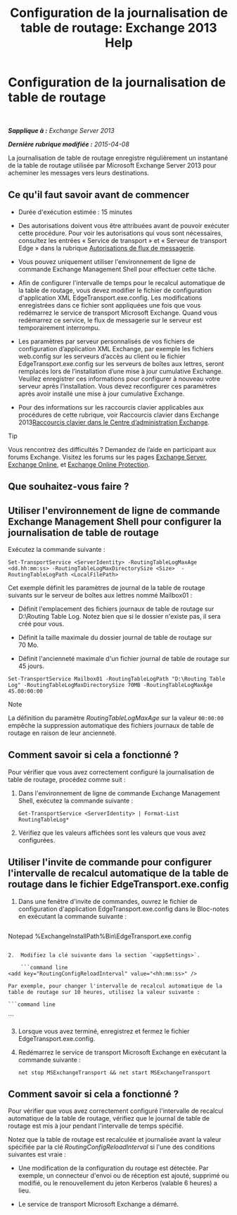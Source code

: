 ﻿---
title: 'Configuration de la journalisation de table de routage: Exchange 2013 Help'
TOCTitle: Configuration de la journalisation de table de routage
ms:assetid: 7184f8f7-4eb8-468a-aafe-b2d72868f820
ms:mtpsurl: https://technet.microsoft.com/fr-fr/library/Bb201696(v=EXCHG.150)
ms:contentKeyID: 50478430
ms.date: 04/24/2018
mtps_version: v=EXCHG.150
ms.translationtype: HT
---

# Configuration de la journalisation de table de routage

 

_**Sapplique à :** Exchange Server 2013_

_**Dernière rubrique modifiée :** 2015-04-08_

La journalisation de table de routage enregistre régulièrement un instantané de la table de routage utilisée par Microsoft Exchange Server 2013 pour acheminer les messages vers leurs destinations.

## Ce qu'il faut savoir avant de commencer

  - Durée d'exécution estimée : 15 minutes

  - Des autorisations doivent vous être attribuées avant de pouvoir exécuter cette procédure. Pour voir les autorisations qui vous sont nécessaires, consultez les entrées « Service de transport » et « Serveur de transport Edge » dans la rubrique [Autorisations de flux de messagerie](mail-flow-permissions-exchange-2013-help.md).

  - Vous pouvez uniquement utiliser l'environnement de ligne de commande Exchange Management Shell pour effectuer cette tâche.

  - Afin de configurer l'intervalle de temps pour le recalcul automatique de la table de routage, vous devez modifier le fichier de configuration d'application XML EdgeTransport.exe.config. Les modifications enregistrées dans ce fichier sont appliquées une fois que vous redémarrez le service de transport Microsoft Exchange. Quand vous redémarrez ce service, le flux de messagerie sur le serveur est temporairement interrompu.

  - Les paramètres par serveur personnalisés de vos fichiers de configuration d’application XML Exchange, par exemple les fichiers web.config sur les serveurs d’accès au client ou le fichier EdgeTransport.exe.config sur les serveurs de boîtes aux lettres, seront remplacés lors de l’installation d’une mise à jour cumulative Exchange. Veuillez enregistrer ces informations pour configurer à nouveau votre serveur après l’installation. Vous devez reconfigurer ces paramètres après avoir installé une mise à jour cumulative Exchange.

  - Pour des informations sur les raccourcis clavier applicables aux procédures de cette rubrique, voir Raccourcis clavier dans Exchange 2013[Raccourcis clavier dans le Centre d’administration Exchange](keyboard-shortcuts-in-the-exchange-admin-center-exchange-online-protection-help.md).

> [!TIP]
> Vous rencontrez des difficultés ? Demandez de l’aide en participant aux forums Exchange. Visitez les forums sur les pages <a href="https://go.microsoft.com/fwlink/p/?linkid=60612">Exchange Server</a>, <a href="https://go.microsoft.com/fwlink/p/?linkid=267542">Exchange Online</a>, et <a href="https://go.microsoft.com/fwlink/p/?linkid=285351">Exchange Online Protection</a>.


## Que souhaitez-vous faire ?

## Utiliser l'environnement de ligne de commande Exchange Management Shell pour configurer la journalisation de table de routage

Exécutez la commande suivante :

    Set-TransportService <ServerIdentity> -RoutingTableLogMaxAge <dd.hh:mm:ss> -RoutingTableLogMaxDirectorySize <Size>  -RoutingTableLogPath <LocalFilePath>

Cet exemple définit les paramètres de journal de la table de routage suivants sur le serveur de boîtes aux lettres nommé Mailbox01 :

  - Définit l'emplacement des fichiers journaux de table de routage sur D:\\Routing Table Log. Notez bien que si le dossier n'existe pas, il sera créé pour vous.

  - Définit la taille maximale du dossier journal de table de routage sur 70 Mo.

  - Définit l'ancienneté maximale d'un fichier journal de table de routage sur 45 jours.

<!-- end list -->

    Set-TransportService Mailbox01 -RoutingTableLogPath "D:\Routing Table Log" -RoutingTableLogMaxDirectorySize 70MB -RoutingTableLogMaxAge 45.00:00:00

> [!NOTE]
> La définition du paramètre <em>RoutingTableLogMaxAge</em> sur la valeur <code>00:00:00</code> empêche la suppression automatique des fichiers journaux de table de routage en raison de leur ancienneté.


## Comment savoir si cela a fonctionné ?

Pour vérifier que vous avez correctement configuré la journalisation de table de routage, procédez comme suit :

1.  Dans l'environnement de ligne de commande Exchange Management Shell, exécutez la commande suivante :
    
        Get-TransportService <ServerIdentity> | Format-List RoutingTableLog*

2.  Vérifiez que les valeurs affichées sont les valeurs que vous avez configurées.

## Utiliser l'invite de commande pour configurer l'intervalle de recalcul automatique de la table de routage dans le fichier EdgeTransport.exe.config

1.  Dans une fenêtre d'invite de commandes, ouvrez le fichier de configuration d'application EdgeTransport.exe.config dans le Bloc-notes en exécutant la commande suivante :
    
    ```powershell
Notepad %ExchangeInstallPath%Bin\EdgeTransport.exe.config
```

2.  Modifiez la clé suivante dans la section `<appSettings>`.
    
    ```command line
<add key="RoutingConfigReloadInterval" value="<hh:mm:ss>" />
```
    
    Par exemple, pour changer l'intervalle de recalcul automatique de la table de routage sur 10 heures, utilisez la valeur suivante :
    
    ```command line
<add key="RoutingConfigReloadInterval" value="10:00:00" />
```

3.  Lorsque vous avez terminé, enregistrez et fermez le fichier EdgeTransport.exe.config.

4.  Redémarrez le service de transport Microsoft Exchange en exécutant la commande suivante :
    
        net stop MSExchangeTransport && net start MSExchangeTransport

## Comment savoir si cela a fonctionné ?

Pour vérifier que vous avez correctement configuré l'intervalle de recalcul automatique de la table de routage, vérifiez que le journal de table de routage est mis à jour pendant l'intervalle de temps spécifié.

Notez que la table de routage est recalculée et journalisée avant la valeur spécifiée par la clé *RoutingConfigReloadInterval* si l'une des conditions suivantes est vraie :

  - Une modification de la configuration du routage est détectée. Par exemple, un connecteur d'envoi ou de réception est ajouté, supprimé ou modifié, ou le renouvellement du jeton Kerberos (valable 6 heures) a lieu.

  - Le service de transport Microsoft Exchange a démarré.

